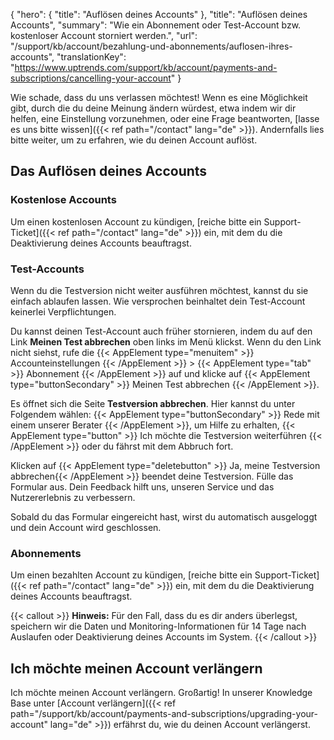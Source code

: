 {
  "hero": {
    "title": "Auflösen deines Accounts"
  },
  "title": "Auflösen deines Accounts",
  "summary": "Wie ein Abonnement oder Test-Account bzw. kostenloser Account storniert werden.",
  "url": "/support/kb/account/bezahlung-und-abonnements/auflosen-ihres-accounts",
  "translationKey": "https://www.uptrends.com/support/kb/account/payments-and-subscriptions/cancelling-your-account"
}

Wie schade, dass du uns verlassen möchtest! Wenn es eine Möglichkeit gibt, durch die du deine Meinung ändern würdest, etwa indem wir dir helfen, eine Einstellung vorzunehmen, oder eine Frage beantworten, [lasse es uns bitte wissen]({{< ref path="/contact" lang="de" >}}). Andernfalls lies bitte weiter, um zu erfahren, wie du deinen Account auflöst.

## Das Auflösen deines Accounts

### Kostenlose Accounts

Um einen kostenlosen Account zu kündigen, [reiche bitte ein Support-Ticket]({{< ref path="/contact" lang="de" >}}) ein, mit dem du die Deaktivierung deines Accounts beauftragst.

### Test-Accounts

Wenn du die Testversion nicht weiter ausführen möchtest, kannst du sie einfach ablaufen lassen. Wie versprochen beinhaltet dein Test-Account keinerlei Verpflichtungen.

Du kannst deinen Test-Account auch früher stornieren, indem du auf den Link **Meinen Test abbrechen** oben links im Menü klickst. Wenn du den Link nicht siehst, rufe die {{< AppElement type="menuitem" >}}  Accounteinstellungen  {{< /AppElement >}} > {{< AppElement type="tab" >}} Abonnement {{< /AppElement >}} auf und klicke auf {{< AppElement type="buttonSecondary" >}} Meinen Test abbrechen {{< /AppElement >}}.

Es öffnet sich die Seite **Testversion abbrechen**. Hier kannst du unter Folgendem wählen: {{< AppElement type="buttonSecondary" >}} Rede mit einem unserer Berater {{< /AppElement >}}, um Hilfe zu erhalten, {{< AppElement type=\"button\" >}} Ich möchte die Testversion weiterführen {{< /AppElement >}} oder du fährst mit dem Abbruch fort.

Klicken auf {{< AppElement type=\"deletebutton\" >}} Ja, meine Testversion abbrechen{{< /AppElement >}}
beendet deine Testversion. Fülle das Formular aus. Dein Feedback hilft uns, unseren Service und das Nutzererlebnis zu verbessern.

Sobald du das Formular eingereicht hast, wirst du automatisch ausgeloggt und dein Account wird geschlossen.

### Abonnements

Um einen bezahlten Account zu kündigen, [reiche bitte ein Support-Ticket]({{< ref path="/contact" lang="de" >}}) ein, mit dem du die Deaktivierung deines Accounts beauftragst.

{{< callout >}}
**Hinweis:** Für den Fall, dass du es dir anders überlegst, speichern wir die Daten und Monitoring-Informationen für 14 Tage nach Auslaufen oder Deaktivierung deines Accounts im System.
{{< /callout >}}

## Ich möchte meinen Account verlängern

Ich möchte meinen Account verlängern. Großartig! In unserer Knowledge Base unter [Account verlängern]({{< ref path="/support/kb/account/payments-and-subscriptions/upgrading-your-account" lang="de" >}}) erfährst du, wie du deinen Account verlängerst.
